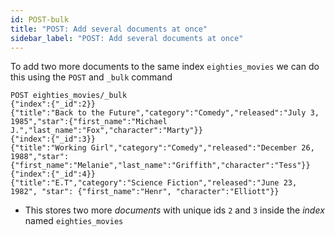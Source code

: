 ```yaml
---
id: POST-bulk
title: "POST: Add several documents at once"
sidebar_label: "POST: Add several documents at once"
---
```


To add two more documents to the same index `eighties_movies` we can do this using the `POST` and `_bulk` command

```
POST eighties_movies/_bulk
{"index":{"_id":2}}
{"title":"Back to the Future","category":"Comedy","released":"July 3, 1985","star":{"first_name":"Michael J.","last_name":"Fox","character":"Marty"}}
{"index":{"_id":3}}
{"title":"Working Girl","category":"Comedy","released":"December 26, 1988","star":{"first_name":"Melanie","last_name":"Griffith","character":"Tess"}}
{"index":{"_id":4}}
{"title":"E.T","category":"Science Fiction","released":"June 23, 1982", "star": {"first_name":"Henr", "character":"Elliott"}}
```

- This stores two more _documents_ with unique ids `2` and `3` inside the _index_ named `eighties_movies`
